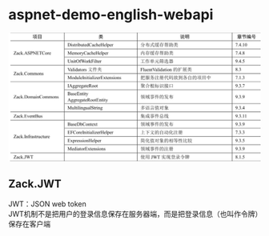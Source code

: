 # aspnet-demo-english-webapi


![Commons](../images/Commons-Code-Refrence.png)


## Zack.JWT

JWT：JSON web token  
JWT机制不是把用户的登录信息保存在服务器端，而是把登录信息（也叫作令牌）保存在客户端  